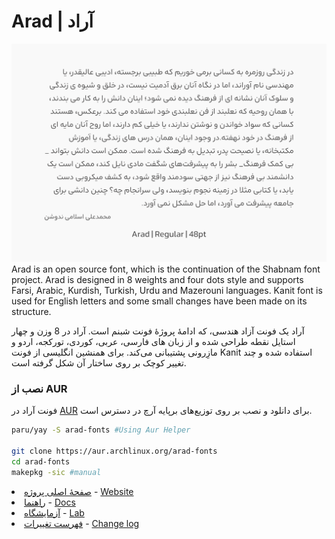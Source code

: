 # Arad | آراد
![Arad](Documentation/Arad.png)
Arad is an open source font, which is the continuation of the Shabnam font project. Arad is designed in 8 weights and four dots style and supports Farsi, Arabic, Kurdish, Turkish, Urdu and Mazerouni languages. Kanit font is used for English letters and some small changes have been made on its structure.

آراد یک فونت آزاد هندسی، که ادامۀ پروژۀ فونت شبنم است. آراد در 8 وزن و چهار استایل نقطه طراحی شده و از زبان های فارسی، عربی، کوردی، تورکجه، اردو و مازِرونی پشتیبانی می‌کند. برای همنشین انگلیسی از فونت Kanit استفاده شده و چند تغییر کوچک بر روی ساختار آن شکل گرفته است.


### نصب از AUR

فونت آراد در [AUR](https://aur.archlinux.org/packages/arad-fonts) برای دانلود و نصب بر روی توزیع‌های برپایه آرچ در دسترس است.

```bash
paru/yay -S arad-fonts #Using Aur Helper

git clone https://aur.archlinux.org/arad-fonts
cd arad-fonts
makepkg -sic #manual

```


<li><a href="https://mdarvishi5124.github.io/Arad/fa">صفحۀ اصلی پروژه</a> - <a href="https://mdarvishi5124.github.io/Arad">Website</a></li>
<li><a href="https://mdarvishi5124.github.io/Arad/fa/docs">راهنما</a> - <a href="https://mdarvishi5124.github.io/Arad/docs">Docs</a></li>
<li><a href="https://mdarvishi5124.github.io/Arad/fa/lab">آزمایشگاه</a> - <a href="https://mdarvishi5124.github.io/Arad/lab">Lab</a></li>
<li><a href="https://github.com/MDarvishi5124/Arad/blob/main/CHANGELOG.md">فهرست تغییرات</a> - <a href="https://github.com/MDarvishi5124/Arad/blob/main/CHANGELOG.md">Change log</a></li>
